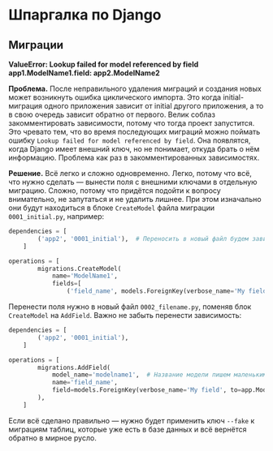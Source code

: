 # Шпаргалка по Django

## Миграции

**ValueError: Lookup failed for model referenced by field app1.ModelName1.field: app2.ModelName2**

**Проблема.** После неправильного удаления миграций и создания новых может возникнуть ошибка циклического импорта. Это когда initial-миграция одного приложения зависит от initial другого приложения, а то в свою очередь зависит обратно от первого. Велик соблаз закомментировать зависимости, потому что тогда проект запустится. Это чревато тем, что во время последующих миграций можно поймать ошибку ```Lookup failed for model referenced by field```. Она появлятся, когда Django имеет внешний ключ, но не понимает, откуда брать о нём информацию. Проблема как раз в закомментированных зависимостях.

**Решение.** Всё легко и сложно одновременно. Легко, потому что всё, что нужно сделать — вынести поля с внешними ключами в отдельную миграцию. Сложно, потому что придётся подойти к вопросу внимательно, не запутаться и не удалить лишнее. При этом изначально они будут находиться в блоке ```CreateModel``` файла миграции ```0001_initial.py```, например:

```python
dependencies = [
        ('app2', '0001_initial'),  # Переносить в новый файл будем зависимость
    ]

operations = [
        migrations.CreateModel(
            name='ModelName1',
            fields=[
                ('field_name', models.ForeignKey(verbose_name='My field', to=app.ModelName2)),  # И поле с внешним ключом
```

Перенести поля нужно в новый файл ```0002_filename.py```, поменяв блок ```CreateModel``` на ```AddField```. Важно не забыть перенести зависимость:

```python
dependencies = [
        ('app2', '0001_initial'),
    ]

operations = [
        migrations.AddField(
            model_name='modelname1',  # Название модели пишем маленькими буквами
            name='field_name',
            field=models.ForeignKey(verbose_name='My field', to=app.ModelName),
        ),
    ]
```

Если всё сделано правильно — нужно будет применить ключ ```--fake``` к миграциям таблиц, которые уже есть в базе данных и всё вернётся обратно в мирное русло.
